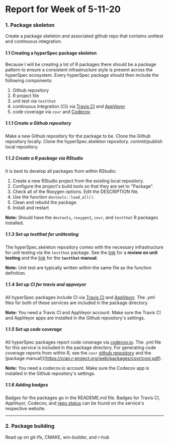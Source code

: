 # Report for Week of 5-11-20

### 1. Package skeleton
Create a package skeleton and associated github repo that contains unittest and continuous integration.

#### 1.1 Creating a hyperSpec package skeleton
Because I will be creating a lot of R packages there should be a package pattern to ensure a consistent infrastructure style is present across the hyperSpec ecosystem. Every hyperSpec package should then include the following components:

  1. Github repository
  2. R project file
  3. unit test via `testthat`
  4. continuous integration (CI) via [Travis CI]() and [AppVeyor]()
  5. code coverage via `covr` and [Codecov]()

##### 1.1.1 Create a Github repository
Make a new Github repository for the package to be. Clone the Github repository locally. Clone the hyperSpec.skeleton repository. commit/publish local repository.

##### 1.1.2 Create a R package via RStudio
It is best to develop all packages from within RStudio:

1. Create a new RStudio project from the existing local repository.
2. Configure the project's build tools so that they are set to "Package".
3. Check all of the Roxygen options. Edit the DESCRIPTION file.
4. Use the function `devtools::load_all()`.
5. Clean and rebuild the package.
6. Install and restart

**Note:** Should have the `devtools`, `roxygen2`, `covr`, and `testthat` R packages installed.

##### 1.1.3 Set up testthat for unittesting
The hyperSpec.skeleton repository comes with the necessary infrastructure for unit testing via the `testthat` package. See the [link](https://projector-video-pdf-converter.datacamp.com/5067/chapter4.pdf) for a **review on unit testing** and the [link](https://cran.r-project.org/web/packages/testthat/testthat.pdf) for the **`testthat` manual**.

**Note:** Unit test are typically written within the same file as the function definition.

##### 1.1.4 Set up CI for travis and appveyor
All hyperSpec packages include CI via [Travis CI]() and [AppVeyor](). The .yml files for both of these services are included in the package directory.

**Note:** You need a Travis CI and AppVeyor account. Make sure the Travis CI and AppVeyor apps are installed in the Github repository's settings.

##### 1.1.5 Set up code coverage
All hyperSpec packages report code coverage via [codecov.io](). The .yml file for this service is included in the package directory. For generating code coverage reports from within R, see the `covr` [github repository](https://github.com/r-lib/covr) and the [package manual]((https://cran.r-project.org/web/packages/covr/covr.pdf).

**Note:** You need a codecov.io account. Make sure the Codecov app is installed in the Github repository's settings.

##### 1.1.6 Adding badges
Badges for the packages go in the READEME.md file. Badges for Travis CI, AppVeyor, Codecov, and [repo status](https://www.repostatus.org/#wip) can be found on the service's respective website.

---

### 2. Package building
Read up on git-lfs, CMAKE, win-builder, and r-hub
